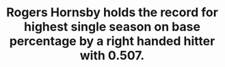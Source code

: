 ---
title:      
  - Rogers Hornsby holds the record for highest single season on base percentage by a right handed hitter with 0.507.
secondary:
  - He did it in 1924. It is the 15th best OBP record overall. 13 better records are from left handed hitters, and 1 from a switch hitter.
reference:
  - http://www.baseball-reference.com/leaders/onbase_perc_season.shtml
---